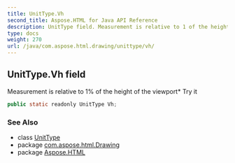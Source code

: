 ```yaml
---
title: UnitType.Vh
second_title: Aspose.HTML for Java API Reference
description: UnitType field. Measurement is relative to 1 of the height of the viewport Try it
type: docs
weight: 270
url: /java/com.aspose.html.drawing/unittype/vh/
---
```

## UnitType.Vh field

Measurement is relative to 1% of the height of the viewport* Try it

```java
public static readonly UnitType Vh;
```

### See Also

* class [UnitType](../)
* package [com.aspose.html.Drawing](../../unittype/)
* package [Aspose.HTML](../../../)
